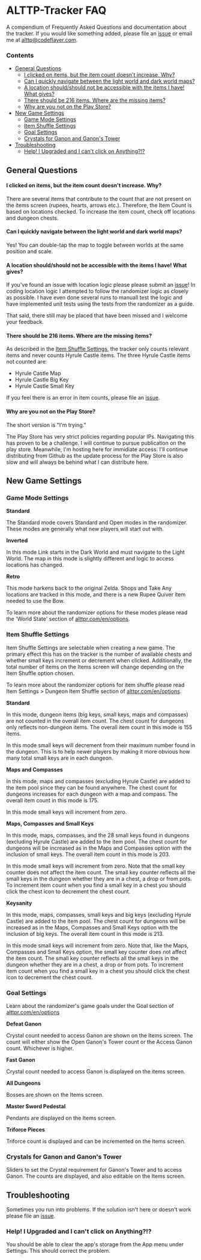 # ALTTP-Tracker FAQ

A compendium of Frequently Asked Questions and documentation about the tracker. If you would like something added, please file an
[issue](https://github.com/thecodeflayer/alttp-tracker/issues) or email me at [alttp@codeflayer.com](mailto:alttp@codeflayer.com).

### Contents
- [General Questions](#general-questions)
    - [I clicked on items, but the item count doesn't increase. Why?](#i-clicked-on-items-but-the-item-count-doesnt-increase-why)
    - [Can I quickly navigate between the light world and dark world maps?](#can-i-quickly-navigate-between-the-light-world-and-dark-world-maps)
    - [A location should/should not be accessible with the items I have! What gives?](#a-location-shouldshould-not-be-accessible-with-the-items-i-have-what-gives)
    - [There should be 216 items. Where are the missing items?](#there-should-be-216-items-where-are-the-missing-items)
    - [Why are you not on the Play Store?](#why-are-you-not-on-the-play-store)
- [New Game Settings](#new-game-settings)
    - [Game Mode Settings](#game-mode-settings)
    - [Item Shuffle Settings](#item-shuffle-settings)
    - [Goal Settings](#goal-settings)    
    - [Crystals for Ganon and Ganon's Tower](#crystals-for-ganon-and-ganons-tower)
- [Troubleshooting](#troubleshooting)
    - [Help! I Upgraded and I can't click on Anything?!?](#help-i-upgraded-and-i-cant-click-on-anything)

## General Questions

#### I clicked on items, but the item count doesn't increase. Why?

There are several items that contribute to the count that are not present on the items screen (rupees, hearts, arrows etc.).
Therefore, the Item Count is based on locations checked. To increase the item count, check off locations and dungeon chests.

#### Can I quickly navigate between the light world and dark world maps?

Yes! You can double-tap the map to toggle between worlds at the same position and scale.

#### A location should/should not be accessible with the items I have! What gives?

If you've found an issue with location logic please please submit an [issue](https://github.com/thecodeflayer/alttp-tracker/issues)!
In coding location logic I attempted to follow the randomizer logic as closely as possible. I have even done several runs to manuall test
the logic and have implemented unit tests using the tests from the randomizer as a guide. 

That said, there still may be placed that have been missed and I welcome your feedback.

#### There should be 216 items. Where are the missing items?

As described in the [Item Shuffle Settings](#item-shuffle-settings), the tracker only counts relevant items and never counts Hyrule Castle items. The three Hyrule Castle items not counted are:

- Hyrule Castle Map
- Hyrule Castle Big Key
- Hyrule Castle Small Key

If you feel there is an error in item counts, please file an [issue](https://github.com/thecodeflayer/alttp-tracker/issues).

#### Why are you not on the Play Store?
The short version is "I'm trying."

The Play Store has very strict policies regarding popular IPs. Navigating this has proven to be a challenge. I will continue to pursue publication on the play store. Meanwhile, I'm hosting here for immidiate access. I'll continue distributing from Github as the update process for the Play Store is also slow and will always be behind what I can distribute here.


## New Game Settings

### Game Mode Settings

**Standard**

The Standard mode covers Standard and Open modes in the randomizer. These modes are generally what new players will start out with.

**Inverted**

In this mode Link starts in the Dark World and must navigate to the Light World.
The map in this mode is slightly different and logic to access locations has changed.

**Retro**

This mode harkens back to the original Zelda. Shops and Take Any locations are tracked in this mode, 
and there is a new Rupee Quiver item needed to use the Bow. 

To learn more about the randomizer options for these modes please read the 'World State' section of
[alttpr.com/en/options](https://alttpr.com/en/options).

### Item Shuffle Settings
Item Shuffle Settings are selectable when creating a new game.
The primary effect this has on the tracker is the number of available chests and whether small keys increment or decrement when clicked.
Additionally, the total number of items on the Items screen will change depending on the Item Shuffle option chosen.

To learn more about the randomizer options for item shuffle please read Item Settings > Dungeon Item Shuffle section of
[alttpr.com/en/options](https://alttpr.com/en/options).

**Standard**

In this mode, dungeon items (big keys, small keys, maps and compasses) are not counted in the overall item count.
The chest count for dungeons only reflects non-dungeon items. The overall item count in this mode is 155 items.

In this mode small keys will decrement from their maximum number found in the dungeon.
This is to help newer players by making it more obvious how many total small keys are in each dungeon.

**Maps and Compasses**

In this mode, maps and compasses (excluding Hyrule Castle) are added to the item pool since they can be found anywhere.
The chest count for dungeons increases for each dungeon with a map and compass. The overall item count in this mode is 175.

In this mode small keys will increment from zero.

**Maps, Compasses and Small Keys**

In this mode, maps, compasses, and the 28 small keys found in dungeons (excluding Hyrule Castle) are added to the item pool.
The chest count for dungeons will be increased as in the Maps and Compasses option with the inclusion of small keys.
The overall item count in this mode is 203.

In this mode small keys will increment from zero. Note that the small key counter does not affect the item count.
The small key counter reflects all the small keys in the dungeon whether they are in a chest, a drop or from pots.
To increment item count when you find a small key in a chest you should click the chest icon to decrement the chest count.

**Keysanity**

In this mode, maps, compasses, small keys and big keys (excluding Hyrule Castle) are added to the item pool.
The chest count for dungeons will be increased as in the Maps, Compasses and Small Keys option with the inclusion of big keys.
The overall item count in this mode is 213.

In this mode small keys will increment from zero. Note that, like the Maps, Compasses and Small Keys option, the small key counter does not affect the item count.
The small key counter reflects all the small keys in the dungeon whether they are in a chest, a drop or from pots.
To increment item count when you find a small key in a chest you should click the chest icon to decrement the chest count.

### Goal Settings

Learn about the randomizer's game goals under the Goal section of [alttpr.com/en/options](https://alttpr.com/en/options)

**Defeat Ganon**

Crystal count needed to access Ganon are shown on the Items screen. The count will either show the Open Ganon's Tower count or the Access Ganon
count. Whichever is higher. 

**Fast Ganon**

Crystal count needed to access Ganon is displayed on the items screen.


**All Dungeons**

Bosses are shown on the Items screen.

**Master Sword Pedestal**

Pendants are displayed on the Items screen.

**Triforce Pieces**

Triforce count is displayed and can be incremented on the Items screen.

### Crystals for Ganon and Ganon's Tower

Sliders to set the Crystal requirement for Ganon's Tower and to access Ganon. The counts are displayed, and also editable on the Items screen.

## Troubleshooting
Sometimes you run into problems. If the solution isn't here or doesn't work please file an [issue](https://github.com/thecodeflayer/alttp-tracker/issues).

### Help! I Upgraded and I can't click on Anything?!?
You should be able to clear the app's storage from the App menu under Settings.
This should correct the problem.
